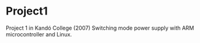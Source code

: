 # Project1

Project 1 in Kandó College (2007)
Switching mode power supply with ARM microcontroller and Linux.

